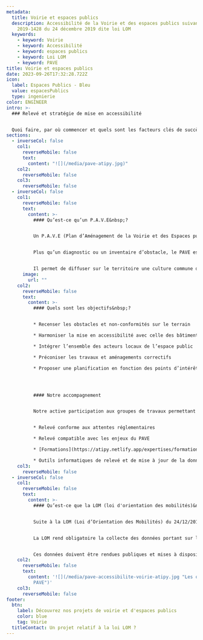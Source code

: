 ```yaml
---
metadata:
  title: Voirie et espaces publics
  description: Accessibilité de la Voirie et des espaces publics suivant la loi
    2019-1428 du 24 décembre 2019 dite loi LOM
  keywords:
    - keyword: Voirie
    - keyword: Accessibilité
    - keyword: espaces publics
    - keyword: Loi LOM
    - keyword: PAVE
title: Voirie et espaces publics
date: 2023-09-26T17:32:28.722Z
icon:
  label: Espaces Publics - Bleu
  value: espacesPublics
  type: ingenierie
color: ENGINEER
intro: >-
  ### Relevé et stratégie de mise en accessibilité


  Quoi faire, par où commencer et quels sont les facteurs clés de succès de la mise en accessibilité&nbsp;? **Atipy met son expérience à votre profit.**
sections:
  - inverseCol: false
    col1:
      reverseMobile: false
      text:
        content: "![](/media/pave-atipy.jpg)"
    col2:
      reverseMobile: false
    col3:
      reverseMobile: false
  - inverseCol: false
    col1:
      reverseMobile: false
      text:
        content: >-
          #### Qu’est-ce qu’un P.A.V.E&nbsp;?


          Un P.A.V.E (Plan d’Aménagement de la Voirie et des Espaces publics) est un document obligatoire fixant les dispositions susceptibles de rendre accessible aux personnes handicapées et à mobilité réduite l'ensemble des circulations piétonnes et des aires de stationnement d'automobiles situées sur le territoire d’une commune. 


          Plus qu’un diagnostic ou un inventaire d’obstacle, le PAVE est un outil d’aide à la décision et de pilotage. Il est transversal et aborde les sujets d’aménagement mais aussi de gouvernance, de formation, de programmation et de suivi.


          Il permet de diffuser sur le territoire une culture commune de l’accessibilité en sollicitant élus, services, AOM, associations, citoyens et les entreprises intervenants sur le territoire.
      image:
        url: ""
    col2:
      reverseMobile: false
      text:
        content: >-
          #### Quels sont les objectifs&nbsp;?


          * Recenser les obstacles et non-conformités sur le terrain

          * Harmoniser la mise en accessibilité avec celle des bâtiments et des transports

          * Intégrer l’ensemble des acteurs locaux de l’espace public

          * Préconiser les travaux et aménagements correctifs

          * Proposer une planification en fonction des points d’intérêts, des budgets et PPI du territoire




          #### Notre accompagnement


          Notre active participation aux groupes de travaux permettant de définir les formats de données réglementaires (CNIG) nous permettent aujourd’hui de proposer un accompagnement complet&nbsp;: 


          * Relevé conforme aux attentes réglementaires

          * Relevé compatible avec les enjeux du PAVE

          * [Formations](https://atipy.netlify.app/expertises/formation)

          * Outils informatiques de relevé et de mise à jour de la donnée
    col3:
      reverseMobile: false
  - inverseCol: false
    col1:
      reverseMobile: false
      text:
        content: >-
          #### Qu’est-ce que la LOM (loi d'orientation des mobilités)&nbsp;?


          Suite à la LOM (Loi d’Orientation des Mobilités) du 24/12/2019, les AOM, les transporteurs et les gestionnaires de voirie doivent mettre en œuvre des solutions face aux contraintes de déplacement liées aux transports en commun et aux manques d’information en matière d’accessibilité. 


          La LOM rend obligatoire la collecte des données portant sur l’accessibilité des services réguliers de transport public (routier et ferroviaire) et des voiries communales dans les 200m autour du point d’arrêt.


          Ces données doivent être rendues publiques et mises à disposition afin de faciliter les déplacements. Elles permettront l’émergence de GPS et calculateurs d’itinéraires et d’applications de guidages, de bout en bout, en prenant en compte les capacités de tous.
    col2:
      reverseMobile: false
      text:
        content: '![](/media/pave-accessibilite-voirie-atipy.jpg "Les objectifs du
          PAVE")'
    col3:
      reverseMobile: false
footer:
  btn:
    label: Découvrez nos projets de voirie et d'espaces publics
    color: blue
    tag: Voirie
  titleContact: Un projet relatif à la loi LOM ?
---
```

